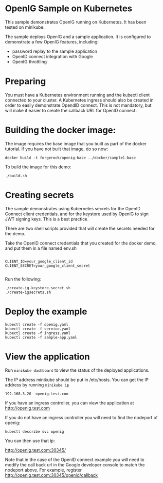 # OpenIG Sample on Kubernetes 

This sample demonstrates OpenIG running on Kubernetes. It has been
tested on minikube. 

The sample deploys OpenIG and a sample application. It is configured 
to demonstrate a few OpenIG features, including:

* password replay to the sample application
* OpenID connect integration with Google 
* OpenIG throttling 

# Preparing 

You must have a Kubernetes environment running and the kubectl
client connected to your cluster.  A Kubernetes ingress should
also be created in order to easily demonstrate OpendID connect.
This is not mandatory, but will make it easier to create the
callback URL for OpenID connect.

# Building the docker image:

The image requires the base image that you built as part of the docker
tutorial.  If you have not built that image, do so now:

```
docker build -t forgerock/openig-base ../docker/sample1-base
```

To build the image for this demo:


```
./build.sh
```

# Creating  secrets 

The sample demonstrates using Kubernetes secrets for the OpenID Connect 
client credentials, and for the keystore used by OpenIG to sign JWT
signing keys. This is a best practice. 

There are two shell scripts provided that will create the 
secrets needed for the demo. 

Take the OpenID connect credentials that you created for the 
docker demo, and put them in a file named env.sh

```

CLIENT_ID=your_google_client_id
CLIENT_SECRET=your_google_client_secret


```

Run the following:

```
./create-ig-keystore.secret.sh
./create-igsecrets.sh
```


# Deploy the example


```
kubectl create -f openig.yaml
kubectl create -f service.yaml
kubectl create -f ingress.yaml
kubectl create -f sample-app.yaml
```

# View the application

Run ```minikube dashboard``` to view the status of the deployed 
applications. 


The IP address minikube should be put in /etc/hosts. You 
can get the IP address by running ```minikube ip```

```
192.168.3.20  openig.test.com
```

If you have an ingress controller, you can view the application
at http://openig.test.com 

If you do not have an ingress controller you will need to find the
nodeport of openig:

```
kubectl describe svc openig 
```


You can then use that ip:

http://openig.test.com:30345/ 

Note that in the case of the OpenID connect example you will
need to modify the call back url in the Google developer console
to match the nodeport above.  For example, register
http://openig.test.com:30345/openid/callback 










